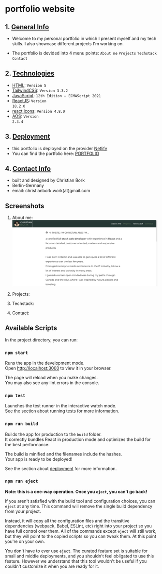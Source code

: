 
# portfolio website

## 1. [ General Info ](#general-info)
+ Welcome to my personal portfolio in which I present myself and my tech skills. I also showcase different projects I'm working on.

- The portfolio is devided into 4 menu points:
<code>About me</code>
<code>Projects</code>
<code>Techstack</code>
<code>Contact</code>

## 2. [ Technologies ](#technologies)
- [HTML](https://developer.mozilla.org/en-US/docs/Web/HTML): <code>Version 5</code>
- [TailwindCSS](https://v2.tailwindcss.com/docs): <code>Version 3.3.2</code>
- [JavaScript](https://developer.mozilla.org/en-US/docs/Web/JavaScript): <code>12th Edition – ECMAScript 2021</code>
- [ReactJS](https://react.dev): <code>Version 18.2.0</code>
- [react icons](https://react-icons.github.io/react-icons/): <code>Version 4.8.0</code>
- [AOS](https://michalsnik.github.io/aos/): <code>Version 2.3.4</code>

## 3. [ Deployment ](#deployment)
- this portfolio is deployed on the provider [Netlify](https://netlify.com)
- You can find the portfolio here: [PORTFOLIO](https://christianbork.netlify.app)

## 4. [ Contact Info ](#contact-info)
- built and designed by Christian Bork
- Berlin-Germany
- email: christianbork.work(at)gmail.com

## Screenshots

1. About me:
![aboutme_1](src/assets/screenshots/aboutme_1.png "aboutme_1.png") 

2. Projects:

3. Techstack:

4. Contact:

## Available Scripts

In the project directory, you can run:

### `npm start`

Runs the app in the development mode.\
Open [http://localhost:3000](http://localhost:3000) to view it in your browser.

The page will reload when you make changes.\
You may also see any lint errors in the console.

### `npm test`

Launches the test runner in the interactive watch mode.\
See the section about [running tests](https://facebook.github.io/create-react-app/docs/running-tests) for more information.

### `npm run build`

Builds the app for production to the `build` folder.\
It correctly bundles React in production mode and optimizes the build for the best performance.

The build is minified and the filenames include the hashes.\
Your app is ready to be deployed!

See the section about [deployment](https://facebook.github.io/create-react-app/docs/deployment) for more information.

### `npm run eject`

**Note: this is a one-way operation. Once you `eject`, you can't go back!**

If you aren't satisfied with the build tool and configuration choices, you can `eject` at any time. This command will remove the single build dependency from your project.

Instead, it will copy all the configuration files and the transitive dependencies (webpack, Babel, ESLint, etc) right into your project so you have full control over them. All of the commands except `eject` will still work, but they will point to the copied scripts so you can tweak them. At this point you're on your own.

You don't have to ever use `eject`. The curated feature set is suitable for small and middle deployments, and you shouldn't feel obligated to use this feature. However we understand that this tool wouldn't be useful if you couldn't customize it when you are ready for it.
